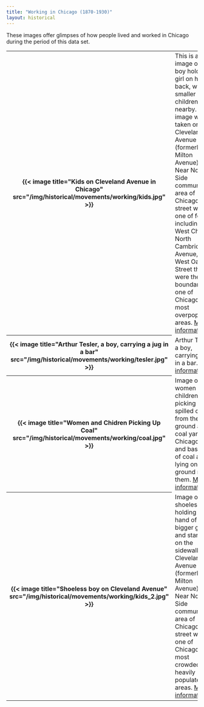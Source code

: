 ```yaml
---
title: "Working in Chicago (1870-1930)"
layout: historical
---
```


These images offer glimpses of how people lived and worked in Chicago during the period of this data set.

<table class="table is-hoverable">
  <tbody>
    <tr>
      <th>{{< image title="Kids on Cleveland Avenue in Chicago" src="/img/historical/movements/working/kids.jpg" >}}</th>
      <td>This is an image of a boy holding a girl on his back, with two smaller children nearby. This image was taken on Cleveland Avenue (formerly Milton Avenue) in the Near North Side community area of Chicago. This street was one of four, including West Chicago, North Cambridge Avenue, and West Oak Street that were the boundaries of one of Chicago's most overpopulated areas. <a href="/historical/timeline/1914/91">More information</a>.</td>
    </tr>
    <tr>
      <th>{{< image title="Arthur Tesler, a boy, carrying a jug in a bar" src="/img/historical/movements/working/tesler.jpg" >}}</th>
      <td>Arthur Tesler, a boy, carrying a jug in a bar. <a href="/historical/timeline/1910/30">More information</a>.</td>
    </tr>
    <tr>
      <th>{{< image title="Women and Chidren Picking Up Coal" src="/img/historical/movements/working/coal.jpg" >}}</th>
      <td>Image of women and children picking up spilled coal from the ground at the coal yards in Chicago. Bags and baskets of coal are lying on the ground near them. <a href="/historical/timeline/1902/52">More information</a>.</td>
    </tr>
    <tr>
      <th>{{< image title="Shoeless boy on Cleveland Avenue" src="/img/historical/movements/working/kids_2.jpg" >}}</th>
      <td>Image of a shoeless boy, holding the hand of a bigger girl and standing on the sidewalk of Cleveland Avenue (formerly Milton Avenue) in the Near North Side community area of Chicago. This street was in one of Chicago's most crowded, and heavily populated areas. <a href="/historical/timeline/1914/92">More information</a>.</td>
    </tr>
  </tbody>
</table>
